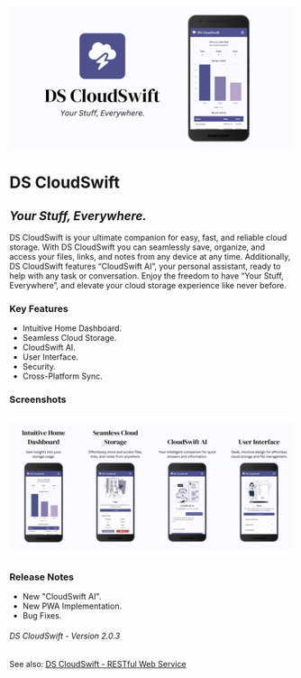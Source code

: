 ![DS CloudSwift](./public/readme/readme-banner.png)

# DS CloudSwift

## _Your Stuff, Everywhere._

DS CloudSwift is your ultimate companion for easy, fast, and reliable cloud storage. With DS CloudSwift you can seamlessly save, organize, and access your files, links, and notes from any device at any time. Additionally, DS CloudSwift features “CloudSwift AI”, your personal assistant, ready to help with any task or conversation. Enjoy the freedom to have “Your Stuff, Everywhere”, and elevate your cloud storage experience like never before.

### Key Features

- Intuitive Home Dashboard.
- Seamless Cloud Storage.
- CloudSwift AI.
- User Interface.
- Security.
- Cross-Platform Sync.

### Screenshots

![DS CloudSwift - Screenshots](./public/readme/readme-screenshots.png)

### Release Notes

- New "CloudSwift AI".
- New PWA Implementation.
- Bug Fixes.

###### DS CloudSwift - Version 2.0.3

See also: [DS CloudSwift - RESTful Web Service](https://github.com/dsvillalobos/ds-cloudswift-rest)
